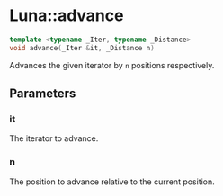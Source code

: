 # Luna::advance

```c++
template <typename _Iter, typename _Distance>
void advance(_Iter &it, _Distance n)
```

Advances the given iterator by `n` positions respectively. 



## Parameters
### it
The iterator to advance. 

### n
The position to advance relative to the current position. 

